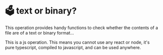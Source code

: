 # 🗳 text or binary?

This operation provides handy functions to check whether the contents of a file are of a text or binary format...

This is a js operation. This means you cannot use any react or node, it's pure typescript, compiled to javascript, and can be used anywhere.
